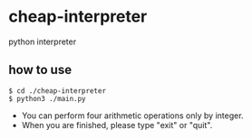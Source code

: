 # cheap-interpreter
python interpreter

## how to use

```
$ cd ./cheap-interpreter
$ python3 ./main.py
```

- You can perform four arithmetic operations only by integer.
- When you are finished, please type "exit" or "quit".